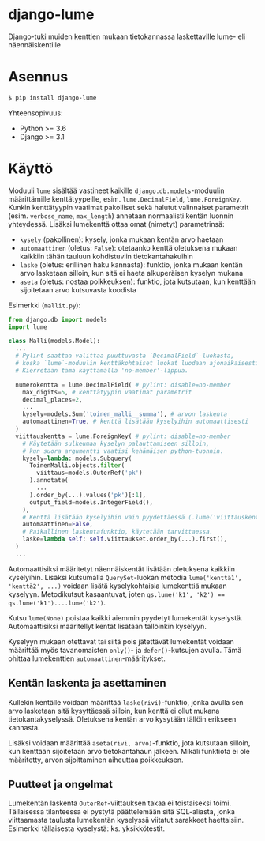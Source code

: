 django-lume
===========

Django-tuki muiden kenttien mukaan tietokannassa laskettaville lume- eli näennäiskentille

# Asennus

```bash
$ pip install django-lume
```

Yhteensopivuus:
* Python >= 3.6
* Django >= 3.1

# Käyttö

Moduuli `lume` sisältää vastineet kaikille `django.db.models`-moduulin määrittämille kenttätyypeille, esim. `lume.DecimalField`, `lume.ForeignKey`. Kunkin kenttätyypin vaatimat pakolliset sekä halutut valinnaiset parametrit (esim. `verbose_name`, `max_length`) annetaan normaalisti kentän luonnin yhteydessä. Lisäksi lumekenttä ottaa omat (nimetyt) parametrinsä:
- `kysely` (pakollinen): kysely, jonka mukaan kentän arvo haetaan
- `automaattinen` (oletus: `False`): otetaanko kenttä oletuksena mukaan kaikkiin tähän tauluun kohdistuviin tietokantahakuihin
- `laske` (oletus: erillinen haku kannasta): funktio, jonka mukaan kentän arvo lasketaan silloin, kun sitä ei haeta alkuperäisen kyselyn mukana
- `aseta` (oletus: nostaa poikkeuksen): funktio, jota kutsutaan, kun kenttään sijoitetaan arvo kutsuvasta koodista

Esimerkki (`mallit.py`):
```python
from django.db import models
import lume

class Malli(models.Model):
  ...
  # Pylint saattaa valittaa puuttuvasta `DecimalField`-luokasta,
  # koska `lume`-moduulin kenttäkohtaiset luokat luodaan ajonaikaisesti.
  # Kierretään tämä käyttämällä 'no-member'-lippua.

  numerokentta = lume.DecimalField( # pylint: disable=no-member
    max_digits=5, # kenttätyypin vaatimat parametrit
    decimal_places=2,
    ...
    kysely=models.Sum('toinen_malli__summa'), # arvon laskenta
    automaattinen=True, # kenttä lisätään kyselyihin automaattisesti
  )
  viittauskentta = lume.ForeignKey( # pylint: disable=no-member
    # Käytetään sulkeumaa kyselyn palauttamiseen silloin,
    # kun suora argumentti vaatisi kehämäisen python-tuonnin.
    kysely=lambda: models.Subquery(
      ToinenMalli.objects.filter(
        viittaus=models.OuterRef('pk')
      ).annotate(
        ...
      ).order_by(...).values('pk')[:1],
      output_field=models.IntegerField(),
    ),
    # Kenttä lisätään kyselyihin vain pyydettäessä (.lume('viittauskentta')).
    automaattinen=False,
    # Paikallinen laskentafunktio, käytetään tarvittaessa.
    laske=lambda self: self.viittaukset.order_by(...).first(),
  )
  ...
```

Automaattisiksi määritetyt näennäiskentät lisätään oletuksena kaikkiin kyselyihin. Lisäksi kutsumalla `QuerySet`-luokan metodia `lume('kenttä1', 'kenttä2', ...)` voidaan lisätä kyselykohtaisia lumekenttiä mukaan kyselyyn. Metodikutsut kasaantuvat, joten `qs.lume('k1', 'k2') == qs.lume('k1')....lume('k2')`.

Kutsu `lume(None)` poistaa kaikki aiemmin pyydetyt lumekentät kyselystä. Automaattisiksi määritellyt kentät lisätään tällöinkin kyselyyn.

Kyselyyn mukaan otettavat tai siitä pois jätettävät lumekentät voidaan määrittää myös tavanomaisten `only()`- ja `defer()`-kutsujen avulla. Tämä ohittaa lumekenttien `automaattinen`-määritykset.


## Kentän laskenta ja asettaminen

Kullekin kentälle voidaan määrittää `laske(rivi)`-funktio, jonka avulla sen arvo lasketaan sitä kysyttäessä silloin, kun kenttä ei ollut mukana tietokantakyselyssä. Oletuksena kentän arvo kysytään tällöin erikseen kannasta.

Lisäksi voidaan määrittää `aseta(rivi, arvo)`-funktio, jota kutsutaan silloin, kun kenttään sijoitetaan arvo tietokantahaun jälkeen. Mikäli funktiota ei ole määritetty, arvon sijoittaminen aiheuttaa poikkeuksen.


## Puutteet ja ongelmat

Lumekentän laskenta `OuterRef`-viittauksen takaa ei toistaiseksi toimi. Tällaisessa tilanteessa ei pystytä päättelemään sitä SQL-aliasta, jonka viittaamasta taulusta lumekentän kyselyssä viitatut sarakkeet haettaisiin. Esimerkki tällaisesta kyselystä: ks. yksikkötestit.
